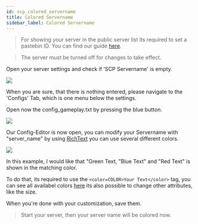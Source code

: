 ```yaml
---
id: scp_colored_servername
title: Colored Servername
sidebar_label: Colored Servername
---
```


> For showing your server in the public server list its required to set a pastebin ID. You can find our guide [here](scp_pastebin.md).

> The server must be turned off for changes to take effect.

Open your server settings and check if 'SCP Servername' is empty.

![](https://screensaver01.zap-hosting.com/index.php/s/n8pScjkfQCrDDWZ/preview)

When you are sure, that there is nothing entered, please navigate to the 'Configs' Tab, which is one menu below the settings.

Open now the config_gameplay.txt by pressing the blue button.

![](https://screensaver01.zap-hosting.com/index.php/s/D3E7BFGyLq6rXyz/preview)

Our Config-Editor is now open, you can modify your Servername with "server_name" by using [RichText](https://docs.unity3d.com/Packages/com.unity.ugui@1.0/manual/StyledText.html) you can use several different colors.

![](https://screensaver01.zap-hosting.com/index.php/s/T3yYKzmpXBMkDNc/preview)

In this example, I would like that "Green Text, "Blue Text" and "Red Text" is shown in the matching color.

To do that, its required to use the `<color=COLOR>Your Text</color>` tag, you can see all availabel colors [here](https://docs.unity3d.com/Packages/com.unity.ugui@1.0/manual/StyledText.html) its also possible to change other attributes, like the size.

When you're done with your customization, save them.

> Start your server, then your server name will be colored now.
